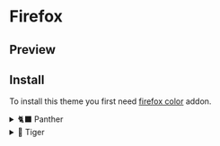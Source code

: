 # Firefox
## Preview

## Install
To install this theme you first need [firefox color](https://addons.mozilla.org/en-US/firefox/addon/firefox-color/) addon.

<details>
<summary>🐈‍⬛ Panther</summary>

- [🍌 Banana](https://color.firefox.com/?theme=XQAAAAJ2AwAAAAAAAABBqYhm849SCicxcUSs1XcGHf3p79EhVPTq1Tu1dza2MRZtx4Ndce8GU3lNlyF0QR4SCMDHj7Fk2Zieqszmq4ZVB49FvI6A1qVzFt0ln8FzuYY6zNCTf12m_34k-JDsGC9U-pXoOVgKledZjFBJnSr0I_2tnfBXsgt-g1uknUadv2EgaH3avU1_LEC6sFk4cvcXGwSqnjioNagviN7z9dGyGye_1uyW7Ua5-B3AO8C2uaaSjXlUGLCp09qwMf7ctndt-cmSN6Q2mWY4lWSamv92miUWiDwAUDa1pNnKKRTepNQHCMVxSe9RSrC26SD_3Pjrwp2RE-k2ZyfdOJqnN9nvQjNk-td5QW1aCiIoR7FB3Nj7B_UP76jWRvebmw1gyRRsRsNSBgy_Xg1IM1BkjKpdrCGPwQHSiHALvXaeVzTTcJxdURrASL6f5bxyaMsvKenphVioz0Z0Bf_p1g7G)

- [🍒 Cherry](https://color.firefox.com/?theme=XQAAAAJ2AwAAAAAAAABBqYhm849SCicxcUSs1XcGHf3p79EhVPTq1Tu1dza2MRZtx4Ndce8GU3lNlyF0OXjlqAodoLPkHsTX7h_n0-kntoxRQIEerxF46dyQE42ZKZMTcGqyXHmapWTFMkUWdE0LWScSJ87x0e80jG1TGa_9wjhJNCh4R1VpyVc2tsuNk3-kw5Xzd0cQQaf5aPk_5vYSnrJcJniB7-gpPmD-RUpgFNAG__0rQjosM750QJQwL2PguEHhiaaQBOjomCz8YR0GU29Yta1IiJafc2DTNhKx6LTPh9-84SwjyVfUaZmDfmoJLX-dVUSBDtEH8Z7G-aFrDfOyQksiMGs6Ulg3nfGmNILK0AUcH9WUKr-l8MrcSM4XQlq5edpEaAzkSzBpe3-mqVGOIMjouWM5aCL_rhTbUQS1W82yfIm2Pz_MfvXGppzIfFEAQLAaucLDo-XsCLF-JDAcvpZB3vH7mXb4)

- [🫐 Blueberry](https://color.firefox.com/?theme=XQAAAAKBAwAAAAAAAABBqYhm849SCicxcUSs1XcGHf3p79EhVPTq1Tu1dza2MRZtx4Ndce8GU3lBlZmVkOMfJtRiyInuARm4NuZqDWQZIRHAbVq4XerlL2Hj0uhQTZbe_DB4oBHiLeinZ5WFBE-5xhwwk_-B8vXluc4rF9NlY1_NrJNUJGwcJHhh5Co7fNK7VlcpEMfP2sXfSyRF4dkF5yRbAzA_jfBkf2HuxkUyTybCv6wOCbrXthVFsNRYH41Erxz6YfzugXrQOR1sIwGcuiDvklTG0VFmRv3ufciTDEzlQNQvmCiQ1nZlmVy8V52TTZe0Uz0VpxsE6YUwUnSN0WOu41Y8ChJYj7cFvn3e-FbhSSOTq1cKzo7DMI7WJcj1NFnYcs2w1eyI-7q8vR3LIaDUCDfIGuzHOmgNjBeSE7vsBHZUB7GyoBep-8LszThr1W4z8J1Tp1dKaINcEXIQxr-neZpvVt2LZl_9rvo4)

- [🥝 Kiwi](https://color.firefox.com/?theme=XQAAAAKBAwAAAAAAAABBqYhm849SCicxcUSs1XcGHf3p79EhVPTq1Tu1dza2MRZtx4Ndce8GU3lDL2gRA-JnW0QejoVurK5N2ZQzaKMASUs8u9VEjqAbxNKhxKwzXyKYbSPsmhBzXtAZZe60MD7m59nDipfYFc2jD3cBHGzcVyt6ggxA9WSgxty5diY3gPZQ185M2XfMjh3U7uD1wDHW3tLml-C3xTqOlnG5MIsZ7ZU7m1-aSKXrXbE43TVRMsRgOFB_BR1r4ZUOYZb09hoUoKQ_NNVG_JZcKnwKaL6Andsy_4qDtRzvDx_x4qZjZ_11FnONyNQ2T4ZdYieZXubYa-SuG3nP-nZm-8fZ9LvqXYD1NVFvXIx7pthd589_HEVdIcpCNg_co1ckpG36FLmsH_uuoeXacwj_mIfDoOtA2qChLhayajnRbSWII8wszzMdR7iPP7fW-mRmsYSJEhPVQxTWHlou5Y_Mu3_84ufP)

- [🍇 Grape](https://color.firefox.com/?theme=XQAAAAKBAwAAAAAAAABBqYhm849SCicxcUSs1XcGHf3p79EhVPTq1Tu1dza2MRZtx4Ndce8GU3lNlyF0PCtksxYLsGUYj6SXHKqJhWpQ65OJERLsTWMOT44gk0ZcD0wnVaKEGJvQuVxH061mr4R6ArGekxuXgQKdLozGZP77aBD-GjBCYphawNUg9KgiPmFnlTKIzqQLfFradMMgqj2N9teK6VitarKE1DFkLZkZhepWLq0FTLik_IZt0gyJjtdggCLoeS-IgOL_p-YSGALoIOqNhmk0bVCyO_ek7fPN5AjCwAoRQ2ko7r0X7esG-m2f_NPFOsmC0yY89nDATb-qBGkBPcCCMdEVKWfV9atrH0LkOCm-Dh1iwWGbPF6Wqr7JFk7KvA7mCkskgRuvYJlsXaB98Zv9lWI6b47n3RCwg_L7qFQtjlGBTGEHJxlW3HYPlO_jiWe9BIN4eOlS_HDCSdMYPmmpa7P_5FLfnQ)

- [🍊 Tangerine](https://color.firefox.com/?theme=XQAAAAJ2AwAAAAAAAABBqYhm849SCicxcUSs1XcGHf3p79EhVPTq1Tu1dza2MRZtx4Ndce8GU3lNlyF0POOHZPimp99QmirvHQUUpyup91c6-nVuei9QYCGY9sRokamxuON5uYBvhJydYyY-qV2W1LtKy-Q5zc5_RcFGcvl1wDJIkc63kVbkQFrmlx_w3O2RG2vl8qQX3pqC7VT8cWQIEcAAz03IPqRgsQK9lK_SLw5l1ZDKlzOK5DFsFPyl8b9NYANwkDcCuWStt3im7wLf-0ILe2dr9dMgfUodL3npXuVtJYlUxuXYWq11sWQo-hEN14szdsxfN-tp9h3OVvrTM2_d3rcUSam2zH7-EFnoPdnmwdu9-PlOEO3MqWsEz5JPMRmCFanQOM6aLX3x0K_Ajhd8CHgnXmciFBjGWvbcARXyBSt-B1Zm-Loh4lZD_-LisVjTkJojQWpuiM1sZl7CR0df7pc7bf_v8xGZ)
</details>

<details>
<summary>🐯 Tiger</summary>

- [🍌 Banana](https://color.firefox.com/?theme=XQAAAAKAAwAAAAAAAABBqYhm849SCicxcUSs1XcGHf3p79EhVQAo8GHaa77G3Xoow5OgYICBJ-_7DI7j5pMtxGqmdG7irAV9Wbb3tT8POT0kpK_zvVzi2V3GRcs1A_xiPhEkamht9yQSsWD11soxnP8T8vUgWoArmdrjLZlb93wd3f8kJdGi0DxzWM9cGLInbKMap8SDN9IoiOHF9vOJXsSYMxJoGH4THPvgjfDVGVZ472BctKhzKcYyIQOuYyggOYyqJXkja9tNP-shV2b_plF6s1JMdZmmYvjQWN3SDv7JTWFVHlSzYOaSM3fR4JVfiGlYCSiuOYqq31EU22sbuLRHlj7QkjDPT-4iHECjPWuY2zlpCCmUa14KiNXPKgU4TywGZ_C7JxRe78wuDpymvOBalpITJCa7xCOWwWe2APaKCMskjFiYYiriNHVB-QIinPI4RYRMEXCkIcMySdFkEWKyEhv-NXFz)

- [🍒 Cherry](https://color.firefox.com/?theme=XQAAAAKAAwAAAAAAAABBqYhm849SCicxcUSs1XcGHf3p79EhVQAo8GHaa77G3Xoow5OgYICBJ-_7DI99yHGjMUYl-MpOVwIrRJsOzsYuEIGQfuBQbERVYrFK2GHCm8QxPfOSDsIXnPJyxq2w11mvciUzgZi38LckLSvBdfgd-UKp-bas4nJv1Es_3pBH1uWKRaow8yOFTA5CAQphO7yScPxbgPi0AWiR73oAnThsqiI2ilXg78vE2xvpvXqd09FyTAWV8oKbnCdrUX4HNWiWIC8lb3zb3XuY32bZTmuupUNypv7Oj6s1XShyquVu4FU0_OBZR4cmyBUCLFu-RhEhmvd8mFFTxr1WZ7ecVYtGbgpPLLrO2Wlq2I3W2T_e04NnCX6leO0uBBa2wsanVmJ61H1BG8lOIjHKENFNxil6Y-wNMOnlnVytJtvfYG8geShh9oL0wQuYEJR5hUriWREiHV6gqQn_7afLWQ)

- [🫐 Blueberry](https://color.firefox.com/?theme=XQAAAAKLAwAAAAAAAABBqYhm849SCicxcUSs1XcGHf3p79EhVQAo8GHaa77G3Xoow5OgYICBJ-_62T1BESYS7w-DuHsle5zgqGk8Z4DLtYxUIaHJEGlA3D-nqxkhVD71Aa_yUYyrZGUzd2an9bnuhHTR6BgJMcwTI3PyDZczNZratggyPGKgBn9jYBEKzI3Z17xGwkxRwhoq8DdpvGEzsn-RKv4982LX-PpA-UwFuh2KkDoLbUC7ou0BXXtnwFNECglzXUxGZFaGJetaQI_DvsxJJf5vZpw-6TsQMf-vDq-9uiLK8NqQfLKR7wNxZB5nvXgcM2VxETpMUrNY79gTR6DYnW7Q7Dm7ZAYbiGmfj7g_ULuXi0KUdqtZGvbjZtWPr6h5OHMHc805M0HjpnrlKXT39RCFqGdJC3jZ3x4yug31wl9sJs5PMz2-V2CFgxsfpPSV2hWXsvi0weBMrGw0FFoTDhb_mvm60w)

- [🍇 Grape](https://color.firefox.com/?theme=XQAAAAJ1AwAAAAAAAABBqYhm849SCicxcUSs1XcGHf3p79EhVQAo8GHaa77G3Xoow5OgYICBJ-_62UCvrZa7fKeFOP5dThDdbkPXDREKATriMtbleNKqzfZLFuxEI68gu3vNAmt3Z4u6CZMhA906aD2GA_An1ZFrI8klUUQtba4iLpNvjbg-BJGOcXxKfSe4OBnAfNX7vX6gMDyygRW8zPxAEPekBmaqmmevW1dRm03TWRPJb3etFUZt5-OVTFYOC_EZ8XLmUhmA_-Q713oK_hZTQlGpYLR-ec9H_0PLQlIiD-nxj27gw-JEdmefx77nmkxZRXo4jLC0wAdj7gC26sYTjExd8uQi0yogpRY8EVMc7IMfBJrex6fgZO6xYKVLxfL_jMJkHkDlLPLuMy-yUUUbcHcIRMmbDzpJ5yMbk1VubZxLbUL-E_MS7wRW2z50G48cdaKe_m4l_ZZVpfdgiWn97kOs)

- [🥝 Kiwi](https://color.firefox.com/?theme=XQAAAAKAAwAAAAAAAABBqYhm849SCicxcUSs1XcGHf3p79EhVQAo8GHaa77G3Xoow5OgYICBJ-_62T7tPXGNdxK9UGe2E7v7rqhxmSmNjLnvpmxXZC5CLd3XJ40b4OdyaMbi-l0Lo7H8wEjltSYae6u-af_K2I0rj8t-foW11YRAhzeksspZJDun_TYt8qeecLRpi-bOOyvX82dk1FI-ZazTfZaP-4kIy5_O22EivREj_H5sM03zivXSlquJ66GiogZ2rqSk84Ilk-dhgTDtV9MVpgQky_7M7_Ll9ER5lHhJ_Hsug2kFRNPDpiXeKDKujr0GC3znYt3p1qvjL36gzfnBn20HPjEBzVJsldcdmYKb7u7P6NfZtgbc30o1kfQeR_nyRkhLo2HLMpapMtvQ8WIIszdlZnXkBy9cEI48Ue8Ti0IThnl9Hn0hIxrxek-j51meFAphHtNmxbrlQ5pIvxADn_-uLW_B)


- [🍊 Tangerine](https://color.firefox.com/?theme=XQAAAAKAAwAAAAAAAABBqYhm849SCicxcUSs1XcGHf3p79EhVQAo8GHaa77G3Xoow5OgYICBJ-_7DJAkgEPKDSAcGA-c4gfBgZYZUplM09Ax1ezukUOwTg0sjJcwYBdEbita9vSXBG_9PCnhd_Sw4Y93Mgy8MDymKCg2pKKjlczZcMfOlcnyDd1Ydojd-F1yzpJNJPaPdyvA3qOpZd7WAUUDNMH33z1WXO2KagykQxVJOVp7A4oPo0rW4QJycaMVZ8K57xlf2iG6PiGJkI8jG6ccbs7wB2APnlQifedn4ZKKd0r71DQu7fxFFbmdKnJeI0ub0KwoCPGBuOiVl2gvPadkg0Zx2AaDUhnjb71iFjxlnAFO3vAsjz-olewcr8znAnaD6uR4Y-evPlR6AkywKsSuRogS9GCs80GSC2_5ioCv5fS1ECFzsImswJP0CdAkPvnMKJO2gh905K1TfDv3zeVqVwP-1X6y)
</details>